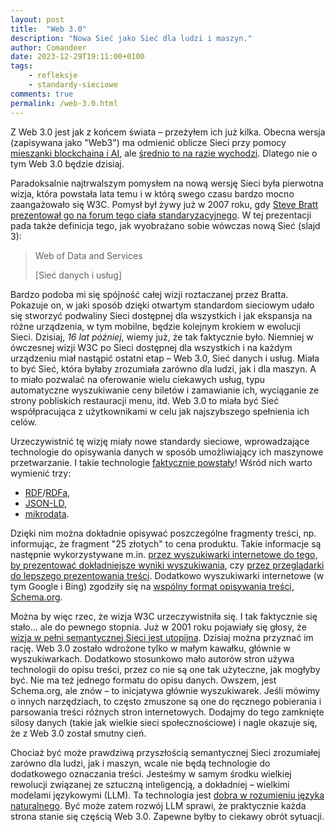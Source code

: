 ```yaml
---
layout: post
title:  "Web 3.0"
description: "Nowa Sieć jako Sieć dla ludzi i maszyn."
author: Comandeer
date: 2023-12-29T19:11:00+0100
tags:
    - refleksje
    - standardy-sieciowe
comments: true
permalink: /web-3.0.html
---
```


Z Web 3.0 jest jak z końcem świata – przeżyłem ich już kilka. Obecna wersja (zapisywana jako "Web3") ma odmienić oblicze Sieci przy pomocy [mieszanki blockchaina i AI](https://adactio.com/articles/20290), ale [średnio to na razie wychodzi](https://web3isgoinggreat.com/). Dlatego nie o tym Web 3.0 będzie dzisiaj.<!--more-->

Paradoksalnie najtrwalszym pomysłem na nową wersję Sieci była pierwotna wizja, która powstała lata temu i w którą swego czasu bardzo mocno zaangażowało się W3C. Pomysł był żywy już w 2007 roku, gdy [Steve Bratt prezentował go na forum tego ciała standaryzacyjnego](https://www.w3.org/2007/Talks/0123-sb-W3CEmergingTech/Overviewp.pdf). W tej prezentacji pada także definicja tego, jak wyobrażano sobie wówczas nową Sieć (slajd 3):

> <span lang="en" dir="ltr">Web of Data and Services</span>
>
> \[Sieć danych i usług\]

Bardzo podoba mi się spójność całej wizji roztaczanej przez Bratta. Pokazuje on, w jaki sposób dzięki otwartym standardom sieciowym udało się stworzyć podwaliny Sieci dostępnej dla wszystkich i jak ekspansja na różne urządzenia, w tym mobilne, będzie kolejnym krokiem w ewolucji Sieci. Dzisiaj, _16 lat później_, wiemy już, że tak faktycznie było. Niemniej w ówczesnej wizji W3C po Sieci dostępnej dla wszystkich i na każdym urządzeniu miał nastąpić ostatni etap – Web 3.0, Sieć danych i usług. Miała to być Sieć, która byłaby zrozumiała zarówno dla ludzi, jak i dla maszyn. A to miało pozwalać na oferowanie wielu ciekawych usług, typu automatyczne wyszukiwanie ceny biletów i zamawianie ich, wyciąganie ze strony pobliskich restauracji menu, itd. Web 3.0 to miała być Sieć współpracująca z użytkownikami w celu jak najszybszego spełnienia ich celów.

Urzeczywistnić tę wizję miały nowe standardy sieciowe, wprowadzające technologie do opisywania danych w sposób umożliwiający ich maszynowe przetwarzanie. I takie technologie [faktycznie powstały](https://www.smashingmagazine.com/2020/10/developing-semantic-web/)! Wśród nich warto wymienić trzy:

*   [RDF](https://developer.mozilla.org/en-US/docs/Glossary/RDF)/[RDFa](https://en.wikipedia.org/wiki/RDFa),
*   [JSON-LD](https://json-ld.org/),
*   [mikrodata](https://developer.mozilla.org/en-US/docs/Web/HTML/Microdata). 

Dzięki nim można dokładnie opisywać poszczególne fragmenty treści, np. informując, że fragment "25 złotych" to cena produktu. Takie informacje są następnie wykorzystywane m.in. [przez wyszukiwarki internetowe do tego, by prezentować dokładniejsze wyniki wyszukiwania](https://developers.google.com/search/blog/2019/04/enriching-search-results-structured-data), czy [przez przeglądarki do lepszego prezentowania treści](https://twitter.com/rmondello/status/1109850097183911937). Dodatkowo wyszukiwarki internetowe (w tym Google i Bing) zgodziły się na [wspólny format opisywania treści, Schema.org](https://schema.org/).

Można by więc rzec, że wizja W3C urzeczywistniła się. I tak faktycznie się stało… ale do pewnego stopnia. Już w 2001 roku pojawiały się głosy, że [wizja w pełni semantycznej Sieci jest utopijna](https://people.well.com/user/doctorow/metacrap.htm). Dzisiaj można przyznać im rację. Web 3.0 zostało wdrożone tylko w małym kawałku, głównie w wyszukiwarkach. Dodatkowo stosunkowo mało autorów stron używa technologii do opisu treści, przez co nie są one tak użyteczne, jak mogłyby być. Nie ma też jednego formatu do opisu danych. Owszem, jest Schema.org, ale znów – to inicjatywa głównie wyszukiwarek. Jeśli mówimy o innych narzędziach, to często zmuszone są one do ręcznego pobierania i parsowania treści różnych stron internetowych. Dodajmy do tego zamknięte silosy danych (takie jak wielkie sieci społecznościowe) i nagle okazuje się, że z Web 3.0 został smutny cień.

Chociaż być może prawdziwą przyszłością semantycznej Sieci zrozumiałej zarówno dla ludzi, jak i maszyn, wcale nie będą technologie do dodatkowego oznaczania treści. Jesteśmy w samym środku wielkiej rewolucji związanej ze sztuczną inteligencją, a dokładniej – wielkimi modelami językowymi (LLM). Ta technologia jest [dobra w rozumieniu języka naturalnego](https://shkspr.mobi/blog/2023/05/does-ai-mean-we-dont-need-the-semantic-web/). Być może zatem rozwój LLM sprawi, że praktycznie każda strona stanie się częścią Web 3.0. Zapewne byłby to ciekawy obrót sytuacji.
